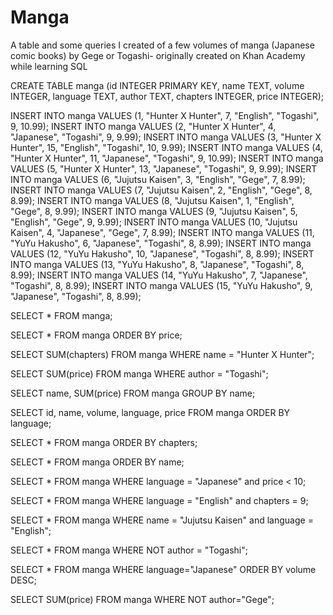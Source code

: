 # Manga
A table and some queries I created of a few volumes of manga (Japanese comic books) by Gege or Togashi- originally created on Khan Academy while learning SQL


CREATE TABLE manga (id INTEGER PRIMARY KEY, name TEXT, volume INTEGER, language TEXT, author TEXT, chapters INTEGER, price INTEGER);

INSERT INTO manga VALUES (1, "Hunter X Hunter", 7, "English", "Togashi", 9, 10.99);
INSERT INTO manga VALUES (2, "Hunter X Hunter", 4, "Japanese", "Togashi", 9, 9.99);
INSERT INTO manga VALUES (3, "Hunter X Hunter", 15, "English", "Togashi", 10, 9.99);
INSERT INTO manga VALUES (4, "Hunter X Hunter", 11, "Japanese", "Togashi", 9, 10.99);
INSERT INTO manga VALUES (5, "Hunter X Hunter", 13, "Japanese", "Togashi", 9, 9.99);
INSERT INTO manga VALUES (6, "Jujutsu Kaisen", 3, "English", "Gege", 7, 8.99);
INSERT INTO manga VALUES (7, "Jujutsu Kaisen", 2, "English", "Gege", 8, 8.99);
INSERT INTO manga VALUES (8, "Jujutsu Kaisen", 1, "English", "Gege", 8, 9.99);
INSERT INTO manga VALUES (9, "Jujutsu Kaisen", 5, "English", "Gege", 9, 9.99);
INSERT INTO manga VALUES (10, "Jujutsu Kaisen", 4, "Japanese", "Gege", 7, 8.99);
INSERT INTO manga VALUES (11, "YuYu Hakusho", 6, "Japanese", "Togashi", 8, 8.99);
INSERT INTO manga VALUES (12, "YuYu Hakusho", 10, "Japanese", "Togashi", 8, 8.99);
INSERT INTO manga VALUES (13, "YuYu Hakusho", 8, "Japanese", "Togashi", 8, 8.99);
INSERT INTO manga VALUES (14, "YuYu Hakusho", 7, "Japanese", "Togashi", 8, 8.99);
INSERT INTO manga VALUES (15, "YuYu Hakusho", 9, "Japanese", "Togashi", 8, 8.99);

SELECT * FROM manga;

SELECT * FROM manga ORDER BY price;

SELECT SUM(chapters) FROM manga WHERE name = "Hunter X Hunter";

SELECT SUM(price) FROM manga WHERE author = "Togashi";

SELECT name, SUM(price) FROM manga GROUP BY name;

SELECT id, name, volume, language, price FROM manga ORDER BY language;

SELECT * FROM manga ORDER BY chapters;

SELECT * FROM manga ORDER BY name;

SELECT * FROM manga WHERE language = "Japanese" and price < 10;

SELECT * FROM manga WHERE language = "English" and chapters = 9;

SELECT * FROM manga WHERE name = "Jujutsu Kaisen" and language = "English";

SELECT * FROM manga WHERE NOT author = "Togashi";

SELECT * FROM manga WHERE language="Japanese" ORDER BY volume DESC;

SELECT SUM(price) FROM manga WHERE NOT author="Gege";
